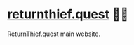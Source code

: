 # [returnthief.quest] 🦹🏻

ReturnThief.quest main website.

[returnthief.quest]: HTTPS://returnthief.quest

